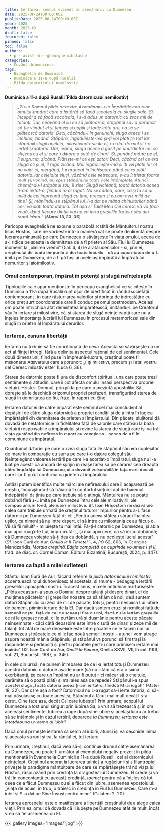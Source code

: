 ```yaml
---
title: Iertarea, semnul evident al asemănării cu Dumnezeu
date: 2025-08-24T00:00:00Z
publishDate: 2025-08-24T00:00:00Z
year: 2025
month: 2025-08
draft: false
featured: false
pinned: false
toc: false
authors:
  - pr--asist--dr--gheorghe-mihalache
categories:
  - Cuvânt duhovnicesc
tags:
  - Evanghelia de Duminică
  - Duminica a 11-a după Rusalii
  - Pilda datornicului nemilostiv
---
```

**Duminica a 11-a după Rusalii (Pilda datornicului nemilostiv)**

> _„Zis-a Domnul pilda aceasta: Asemănatu-s-a Împărăția cerurilor omului împărat care a hotărât să facă socoteala cu slugile sale. Și, începând să facă socoteala, i s-a adus un datornic cu zece mii de talanți. Dar, neavând el cu ce să plătească, stăpânul său a poruncit să fie vândut el și femeia și copiii și toate câte are, ca să se plătească datoria. Deci, căzându-i în genunchi, sluga aceea i se închina, zicând: Stăpâne, îngăduiește-mă și-ți voi plăti ție tot! Iar stăpânul slugii aceleia, milostivindu-se de el, i-a dat drumul și i-a iertat și datoria. Dar, ieșind, sluga aceea a găsit pe unul dintre cei ce slujeau cu el și care-i datora o sută de dinari. Și, punând mâna pe el, îl sugruma, zicând: Plătește-mi ce ești dator! Deci, căzând cel ce era slugă ca și el, îl ruga zicând: Mai îngăduiește-mă și îți voi plăti! Iar el nu voia, ci, mergând, l-a aruncat în închisoare până ce va plăti datoria. Iar celelalte slugi, văzând cele petrecute, s-au întristat foarte mult și, venind, au spus stăpânului toate cele întâmplate. Atunci, chemându-l stăpânul său, îi zise: Slugă vicleană, toată datoria aceea ți-am iertat-o, fiindcă m-ai rugat. Nu se cădea, oare, ca și tu să ai milă de cel împreună slugă cu tine, precum și eu am avut milă de tine? Și, mâniindu-se stăpânul lui, l-a dat pe mâna chinuitorilor până ce-i va plăti toată datoria. Tot așa și Tatăl Meu Cel ceresc vă va face vouă, dacă fiecare dintre voi nu va ierta greșelile fratelui său din toată inima.”_ (**_Matei_ 18, 23-35**)

Pericopa evanghelică ne expune o parabolă rostită de Mântuitorul nostru Iisus Hristos, care ne vorbește într-o manieră cât se poate de directă despre lucrarea minunată pe care Dumnezeu o săvârșește în viața omului, aceea de a-l ridica pe acesta la demnitatea de a fi prieten al Său. Fiul lui Dumnezeu înomenit la „plinirea vremii” (Gal. 4, 4) le arată ucenicilor - și, prin ei, creștinului din toate timpurile și din toate locurile - că au capacitatea de a-L imita pe Dumnezeu, de a fi părtași ai aceleiași împărății a Împăratului nemuritor și atotmilostiv.

### Omul contemporan, împărat în potență și slugă neînțeleaptă

Tipologiile care apar menționate în pericopa evanghelică ce se citește în Duminica a 11-a după Rusalii sunt ușor de identificat în rândul societății contemporane, în care răsturnarea valorilor și dorința de îndreptățire cu orice preț sunt coordonatele care îl conduc pe omul postmodern. Același om poate întruchipa atât demnitatea împărătească, imitându-L pe Creatorul său în iertare și milostivire, cât și starea de slugă neînțeleaptă care nu a înțeles importanța lucrării lui Dumnezeu în procesul metamorfozei sale din slugă în prieten al Împăratului cerurilor.

### Iertarea, cununa libertății

Iertarea nu trebuie să fie condiționată de ceva. Aceasta se săvârșește ca un act al ființei întregi, fără a delimita aspectul rațional de cel sentimental. Cele două dimensiuni, fiind puse în împreună-lucrare, creștinul poate fi misionarul Adevărului care a poruncit: „Fiți milostivi, precum și Tatăl vostru cel Ceresc milostiv este” (Luca 6, 36).

Starea de datornic poate fi una de disconfort spiritual, una care poate trezi sentimente și atitudini care îi pot afecta omului însăși perspectiva propriei viețuiri. Hristos-Domnul, prin pilda pe care o prezintă apostolilor Săi, dorește să le deschidă orizontul propriei prefaceri, transfigurând starea de slugă în demnitatea de fiu, frate, în raport cu Sine.

Iertarea datoriei de către împărat este semnul cel mai concludent al depășirii de către sluga datornică a propriei condiții și de a intra în logica împărtășirii din demnitatea de prieten al împăratului. Din păcate, slujitorul dă dovadă de nestatornicie în fidelitatea față de valorile care stăteau la baza viețuirii responsabile a împăratului și revine la starea de slugă care își va trăi viața gustând din nefiresc în raport cu vocația sa - aceea de a fi în comuniune cu împăratul.

Cuantumul datoriei pe care o avea sluga față de stăpânul său era copleșitor de mare în comparație cu suma pe care i-o datora colegul său. Neînțelegând valoarea iertării pe care i-a acordat-o împăratul, sluga nu l-a luat pe acesta ca ancoră de sprijin în reașezarea sa pe cărarea cea dreaptă către împărăția lui Dumnezeu, ci a devenit vulnerabilă în fața marii decizii care l-ar fi putut confirma ca prieten al împăratului.

Astăzi putem identifica multe mărci ale nefirescului care îl acaparează pe creștin, încurajându-l să trăiască în confortul viețuirii dat de baremul îndepărtării de ținta pe care trebuie să o atingă. Mântuirea nu se poate dobândi fără a-L imita pe Dumnezeu întru cele ale milostivirii, ale compasiunii, în fond, ale iubirii milostive. Sf. Ioan Hrisostom ne dezvăluie calea care trebuie urmată de creștinul tuturor timpurilor pentru a-L face datornic pe Dumnezeu față de el: „Pentru aceea stăteau săracii înaintea ușilor, ca nimeni să nu intre deșert, ci să intre cu milostenia ce au făcut-o. Vii să fii miluit? - miluiește tu mai întâi. Fă-ți-l datornic pe Dumnezeu, și abia mai apoi roagă-te Lui; împrumută-L, și mai apoi cere, ca să iei cu dobândă; că Dumnezeu voiește să-ți dea cu dobândă, și nu ocolește lucrul acesta” (Sf. Ioan Gură de Aur, _Omilia la II Timotei_ 1, 4, _PG_ 62, 606, în Georgios Mandzaridis, _Morala creștină. Ediția completă, ce cuprinde volumele I și II_, trad. de diac. dr. Cornel Coman, Editura Bizantină, București, 2024, p. 447).

### Iertarea ca faptă a milei sufletești

Sfântul Ioan Gură de Aur, făcând referire la _pilda datornicului nemilostiv_, accentuează rolul duhovnicesc al acesteia, și anume - pedagogia iertării greșelilor aproapelui nostru. În acest sens, marele antiohian mărturisește: „Pilda aceasta n-a spus-o Domnul despre talanți și despre dinari, ci de mulțimea păcatelor și greșelilor noastre ca să aflăm că noi, deși suntem datori Stăpânului cu zeci de mii de păcate, totuși, pentru nespusa Lui iubire de oameni, primim iertare de la El. Dar dacă suntem cruzi și nemiloși față de semenii noștri, față de cei de aceeași fire cu noi, dacă nu le iertăm greșelile ce ni le greșesc nouă, ci le purtăm ură și dușmănie pentru aceste păcate neînsemnate - căci câtă deosebire este între o sută de dinari și zece mii de talanți tot atât de mare deosebire este între păcatele ce le facem noi lui Dumnezeu și păcatele ce ni le fac nouă semenii noștri - atunci, vom atrage asupra noastră mânia Stăpânului și stăpânul va porunci să fim trași la răspundere și pedepsiți și pentru păcatele pentru care primisem iertare mai înainte” (Sf. Ioan Gură de Aur, _Omilii la Facere_, Omilia XXVII, VII, în col. PSB, vol. 21, București, 1987, p. 346).

În cele din urmă, ne punem întrebarea de ce i-a iertat totuși Dumnezeu acestui datornic o datorie așa de mare (să nu uităm că era o sumă exorbitantă, pe care un împărat nu ar fi putut nici măcar să o cheltuie, darămite să o poată plăti) și mai ales așa de repede? Stăpânul i-a spus acestei slugi: „Toată datoria aceea ți-am iertat-o, fiindcă M-ai rugat!” (Matei 18, 32). Dar oare așa a fost? Datornicul nu L-a rugat să-i ierte datoria, ci să-l mai păsuiască; cu toate acestea, Stăpânul a făcut mai mult decât I s-a cerut. Cine face așa, decât Cel care iubește? Prin urmare, scopul lui Dumnezeu a fost unul singur: prin iubirea Sa, a vrut să trezească și în om aceleași sentimente. Iubirea atrage după sine iubire și același lucru ar trebui să se întâmple și în cazul iertării, deoarece _la Dumnezeu, iertarea este întotdeauna un semn al iubirii!_

Dacă omul primește iertarea ca semn al iubirii, atunci își va deschide inima și aceasta va rodi și ea, la rândul ei, tot iertare.

Prin urmare, creștinul, dacă vrea să-și continue drumul către asemănarea cu Dumnezeu, nu poate fi următor al exemplului negativ prezent în pilda menționată în Evanghelia Duminicii a 11-a după Rusalii, cel al datornicului neînțelept. Creștinul ancorat în lucrarea tainică a rugăciunii și a filantropiei privește la paradigma mântuitoare de care se împărtășește trăind viața lui Hristos, răspunzând prin credință la dragostea lui Dumnezeu. El crede și va trăi în concordanță cu această credință, _tocmai_ pentru că a înțeles că tot ceea ce a făcut Dumnezeu cu el a făcut din iubire, asemenea Apostolului: „Viața de acum, în trup, o trăiesc în credința în Fiul lui Dumnezeu, Care m-a iubit și S-a dat pe Sine Însuși pentru mine” (Galateni 2, 20).

Iertarea aproapelui este o manifestare a libertății creștinului de a alege calea vieții. Prin ea, omul dă dovada că Îl iubește pe Dumnezeu atât de mult, încât vrea să fie asemenea cu El.

{{< gallery images="images/1.jpg" >}}